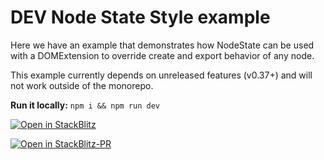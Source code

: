 # DEV Node State Style example

Here we have an example that demonstrates how NodeState can be used with a
DOMExtension to override create and export behavior of any node.

This example currently depends on unreleased features (v0.37+) and will not
work outside of the monorepo.

**Run it locally:** `npm i && npm run dev`

[![Open in StackBlitz](https://developer.stackblitz.com/img/open_in_stackblitz.svg)](https://stackblitz.com/github/facebook/lexical/tree/main?file=examples/dev-node-state-style/src/main.tsx&startCommand=npm%20run%20start:example%20dev-node-state-style)

[![Open in StackBlitz-PR](https://developer.stackblitz.com/img/open_in_stackblitz.svg)](https://stackblitz.com/github/etrepum/lexical/tree/extensible-dom-export?file=examples/dev-node-state-style/src/main.tsx&startCommand=npm%20run%20start:example%20dev-node-state-style)
